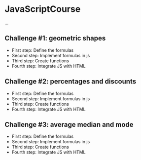 # JavaScriptCourse

...

## Challenge #1: geometric shapes

- First step: Define the formulas
- Second step: Implement formulas in js
- Third step: Create functions
- Fourth step: Integrate JS with HTML

## Challenge #2: percentages and discounts

- First step: Define the formulas
- Second step: Implement formulas in js
- Third step: Create functions
- Fourth step: Integrate JS with HTML

## Challenge #3: average median and mode

- First step: Define the formulas
- Second step: Implement formulas in js
- Third step: Create functions
- Fourth step: Integrate JS with HTML